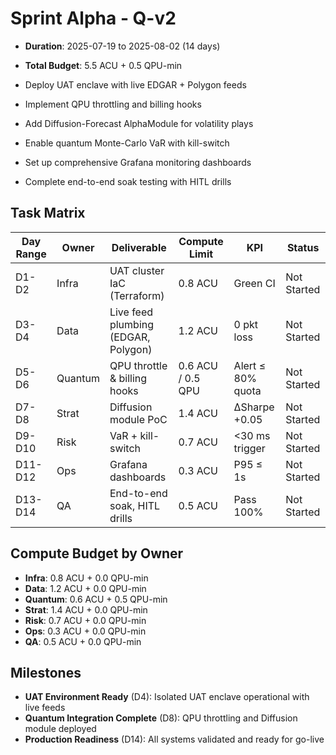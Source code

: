 # Sprint Alpha - Q-v2

- **Duration**: 2025-07-19 to 2025-08-02 (14 days)
- **Total Budget**: 5.5 ACU + 0.5 QPU-min

- Deploy UAT enclave with live EDGAR + Polygon feeds
- Implement QPU throttling and billing hooks
- Add Diffusion-Forecast AlphaModule for volatility plays
- Enable quantum Monte-Carlo VaR with kill-switch
- Set up comprehensive Grafana monitoring dashboards
- Complete end-to-end soak testing with HITL drills

## Task Matrix

| Day Range | Owner | Deliverable | Compute Limit | KPI | Status |
|-----------|-------|-------------|---------------|-----|--------|
| D1-D2 | Infra | UAT cluster IaC (Terraform) | 0.8 ACU | Green CI | Not Started |
| D3-D4 | Data | Live feed plumbing (EDGAR, Polygon) | 1.2 ACU | 0 pkt loss | Not Started |
| D5-D6 | Quantum | QPU throttle & billing hooks | 0.6 ACU / 0.5 QPU | Alert ≤ 80% quota | Not Started |
| D7-D8 | Strat | Diffusion module PoC | 1.4 ACU | ΔSharpe +0.05 | Not Started |
| D9-D10 | Risk | VaR + kill-switch | 0.7 ACU | <30 ms trigger | Not Started |
| D11-D12 | Ops | Grafana dashboards | 0.3 ACU | P95 ≤ 1s | Not Started |
| D13-D14 | QA | End-to-end soak, HITL drills | 0.5 ACU | Pass 100% | Not Started |

## Compute Budget by Owner

- **Infra**: 0.8 ACU + 0.0 QPU-min
- **Data**: 1.2 ACU + 0.0 QPU-min
- **Quantum**: 0.6 ACU + 0.5 QPU-min
- **Strat**: 1.4 ACU + 0.0 QPU-min
- **Risk**: 0.7 ACU + 0.0 QPU-min
- **Ops**: 0.3 ACU + 0.0 QPU-min
- **QA**: 0.5 ACU + 0.0 QPU-min

## Milestones

- **UAT Environment Ready** (D4): Isolated UAT enclave operational with live feeds
- **Quantum Integration Complete** (D8): QPU throttling and Diffusion module deployed
- **Production Readiness** (D14): All systems validated and ready for go-live
